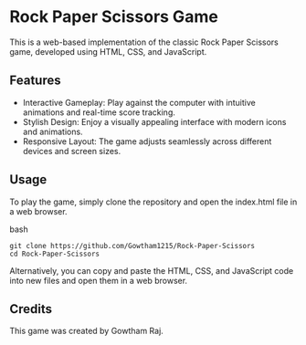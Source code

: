 # Rock Paper Scissors Game

This is a web-based implementation of the classic Rock Paper Scissors game, developed using HTML, CSS, and JavaScript.

## Features

-  Interactive Gameplay: Play against the computer with intuitive animations and real-time score tracking.
-  Stylish Design: Enjoy a visually appealing interface with modern icons and animations.
-  Responsive Layout: The game adjusts seamlessly across different devices and screen sizes.

## Usage

To play the game, simply clone the repository and open the index.html file in a web browser.

bash
```
git clone https://github.com/Gowtham1215/Rock-Paper-Scissors
cd Rock-Paper-Scissors

```

Alternatively, you can copy and paste the HTML, CSS, and JavaScript code into new files and open them in a web browser.

## Credits

This game was created by Gowtham Raj.
